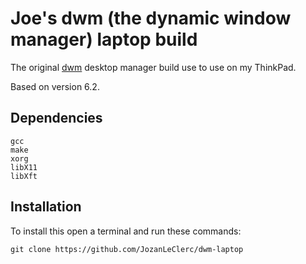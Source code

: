 # Joe's dwm (the dynamic window manager) laptop build

The original [dwm](https://dwm.suckless.org/) desktop manager build use to use on my ThinkPad.

Based on version 6.2.



## Dependencies

  `gcc`  
  `make`  
  `xorg`  
  `libX11`  
  `libXft`  

## Installation

To install this open a terminal and run these commands:
```shell
git clone https://github.com/JozanLeClerc/dwm-laptop